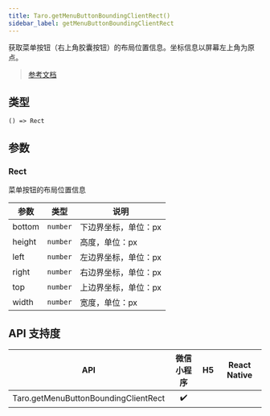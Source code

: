 ```yaml
---
title: Taro.getMenuButtonBoundingClientRect()
sidebar_label: getMenuButtonBoundingClientRect
---
```


获取菜单按钮（右上角胶囊按钮）的布局位置信息。坐标信息以屏幕左上角为原点。

> [参考文档](https://developers.weixin.qq.com/miniprogram/dev/api/ui/menu/wx.getMenuButtonBoundingClientRect.html)

## 类型

```tsx
() => Rect
```

## 参数

### Rect

菜单按钮的布局位置信息

<table>
  <thead>
    <tr>
      <th>参数</th>
      <th>类型</th>
      <th>说明</th>
    </tr>
  </thead>
  <tbody>
    <tr>
      <td>bottom</td>
      <td><code>number</code></td>
      <td>下边界坐标，单位：px</td>
    </tr>
    <tr>
      <td>height</td>
      <td><code>number</code></td>
      <td>高度，单位：px</td>
    </tr>
    <tr>
      <td>left</td>
      <td><code>number</code></td>
      <td>左边界坐标，单位：px</td>
    </tr>
    <tr>
      <td>right</td>
      <td><code>number</code></td>
      <td>右边界坐标，单位：px</td>
    </tr>
    <tr>
      <td>top</td>
      <td><code>number</code></td>
      <td>上边界坐标，单位：px</td>
    </tr>
    <tr>
      <td>width</td>
      <td><code>number</code></td>
      <td>宽度，单位：px</td>
    </tr>
  </tbody>
</table>

## API 支持度

| API | 微信小程序 | H5 | React Native |
| :---: | :---: | :---: | :---: |
| Taro.getMenuButtonBoundingClientRect | ✔️ |  |  |
